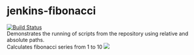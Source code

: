 # jenkins-fibonacci 
[![Build Status](http://3.210.68.140/buildStatus/icon?job=jenkins-fibonacci)](http://3.210.68.140/job/jenkins-fibonacci/)<br>
Demonstrates the running of scripts from the repository using relative and absolute paths.<br>
Calculates fibonacci series from 1 to 10
<img src="http://ec2-3-210-68-140.compute-1.amazonaws.com/job/jenkins-fibonacci/badge/icon"/>
